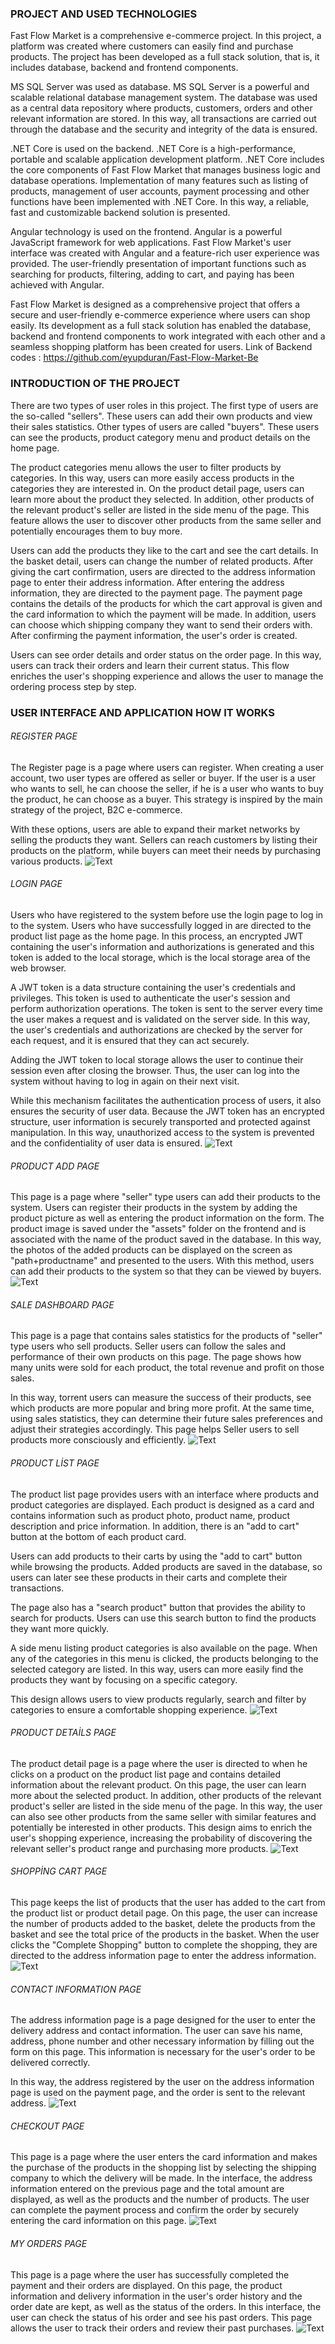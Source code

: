 ### PROJECT AND USED TECHNOLOGIES
Fast Flow Market is a comprehensive e-commerce project. In this project, a platform was created where customers can easily find and purchase products. The project has been developed as a full stack solution, that is, it includes database, backend and frontend components.

MS SQL Server was used as database. MS SQL Server is a powerful and scalable relational database management system. The database was used as a central data repository where products, customers, orders and other relevant information are stored. In this way, all transactions are carried out through the database and the security and integrity of the data is ensured.

.NET Core is used on the backend. .NET Core is a high-performance, portable and scalable application development platform. .NET Core includes the core components of Fast Flow Market that manages business logic and database operations. Implementation of many features such as listing of products, management of user accounts, payment processing and other functions have been implemented with .NET Core. In this way, a reliable, fast and customizable backend solution is presented.

Angular technology is used on the frontend. Angular is a powerful JavaScript framework for web applications. Fast Flow Market's user interface was created with Angular and a feature-rich user experience was provided. The user-friendly presentation of important functions such as searching for products, filtering, adding to cart, and paying has been achieved with Angular.

Fast Flow Market is designed as a comprehensive project that offers a secure and user-friendly e-commerce experience where users can shop easily. Its development as a full stack solution has enabled the database, backend and frontend components to work integrated with each other and a seamless shopping platform has been created for users.
Link of Backend codes : <https://github.com/eyupduran/Fast-Flow-Market-Be>

### INTRODUCTION OF THE PROJECT

There are two types of user roles in this project. The first type of users are the so-called "sellers". These users can add their own products and view their sales statistics. Other types of users are called "buyers". These users can see the products, product category menu and product details on the home page.

The product categories menu allows the user to filter products by categories. In this way, users can more easily access products in the categories they are interested in. On the product detail page, users can learn more about the product they selected. In addition, other products of the relevant product's seller are listed in the side menu of the page. This feature allows the user to discover other products from the same seller and potentially encourages them to buy more.

Users can add the products they like to the cart and see the cart details. In the basket detail, users can change the number of related products. After giving the cart confirmation, users are directed to the address information page to enter their address information. After entering the address information, they are directed to the payment page. The payment page contains the details of the products for which the cart approval is given and the card information to which the payment will be made. In addition, users can choose which shipping company they want to send their orders with. After confirming the payment information, the user's order is created.

Users can see order details and order status on the order page. In this way, users can track their orders and learn their current status. This flow enriches the user's shopping experience and allows the user to manage the ordering process step by step.

### USER INTERFACE AND APPLICATION HOW IT WORKS

###### REGISTER PAGE

The Register page is a page where users can register. When creating a user account, two user types are offered as seller or buyer. If the user is a user who wants to sell, he can choose the seller, if he is a user who wants to buy the product, he can choose as a buyer. This strategy is inspired by the main strategy of the project, B2C e-commerce.

With these options, users are able to expand their market networks by selling the products they want. Sellers can reach customers by listing their products on the platform, while buyers can meet their needs by purchasing various products.
![Text](./project-images/2.png)

###### LOGIN PAGE
Users who have registered to the system before use the login page to log in to the system. Users who have successfully logged in are directed to the product list page as the home page. In this process, an encrypted JWT containing the user's information and authorizations is generated and this token is added to the local storage, which is the local storage area of the web browser.

A JWT token is a data structure containing the user's credentials and privileges. This token is used to authenticate the user's session and perform authorization operations. The token is sent to the server every time the user makes a request and is validated on the server side. In this way, the user's credentials and authorizations are checked by the server for each request, and it is ensured that they can act securely.

Adding the JWT token to local storage allows the user to continue their session even after closing the browser. Thus, the user can log into the system without having to log in again on their next visit.

While this mechanism facilitates the authentication process of users, it also ensures the security of user data. Because the JWT token has an encrypted structure, user information is securely transported and protected against manipulation. In this way, unauthorized access to the system is prevented and the confidentiality of user data is ensured.
![Text](./project-images/1.png)



###### PRODUCT ADD PAGE
This page is a page where "seller" type users can add their products to the system. Users can register their products in the system by adding the product picture as well as entering the product information on the form. The product image is saved under the "assets" folder on the frontend and is associated with the name of the product saved in the database. In this way, the photos of the added products can be displayed on the screen as "path+productname" and presented to the users. With this method, users can add their products to the system so that they can be viewed by buyers.
![Text](./project-images/3.png)

###### SALE DASHBOARD PAGE
This page is a page that contains sales statistics for the products of "seller" type users who sell products. Seller users can follow the sales and performance of their own products on this page. The page shows how many units were sold for each product, the total revenue and profit on those sales.

In this way, torrent users can measure the success of their products, see which products are more popular and bring more profit. At the same time, using sales statistics, they can determine their future sales preferences and adjust their strategies accordingly. This page helps Seller users to sell products more consciously and efficiently.
![Text](./project-images/4.png)

###### PRODUCT LİST PAGE
The product list page provides users with an interface where products and product categories are displayed. Each product is designed as a card and contains information such as product photo, product name, product description and price information. In addition, there is an "add to cart" button at the bottom of each product card.

Users can add products to their carts by using the "add to cart" button while browsing the products. Added products are saved in the database, so users can later see these products in their carts and complete their transactions.

The page also has a "search product" button that provides the ability to search for products. Users can use this search button to find the products they want more quickly.

A side menu listing product categories is also available on the page. When any of the categories in this menu is clicked, the products belonging to the selected category are listed. In this way, users can more easily find the products they want by focusing on a specific category.

This design allows users to view products regularly, search and filter by categories to ensure a comfortable shopping experience.
![Text](./project-images/5.png)

###### PRODUCT DETAİLS PAGE
The product detail page is a page where the user is directed to when he clicks on a product on the product list page and contains detailed information about the relevant product. On this page, the user can learn more about the selected product. In addition, other products of the relevant product's seller are listed in the side menu of the page. In this way, the user can also see other products from the same seller with similar features and potentially be interested in other products. This design aims to enrich the user's shopping experience, increasing the probability of discovering the relevant seller's product range and purchasing more products.
![Text](./project-images/6.png)

###### SHOPPİNG CART PAGE
This page keeps the list of products that the user has added to the cart from the product list or product detail page. On this page, the user can increase the number of products added to the basket, delete the products from the basket and see the total price of the products in the basket. When the user clicks the "Complete Shopping" button to complete the shopping, they are directed to the address information page to enter the address information.
![Text](./project-images/7.png)

###### CONTACT INFORMATION PAGE
The address information page is a page designed for the user to enter the delivery address and contact information. The user can save his name, address, phone number and other necessary information by filling out the form on this page. This information is necessary for the user's order to be delivered correctly.

In this way, the address registered by the user on the address information page is used on the payment page, and the order is sent to the relevant address.
![Text](./project-images/8.png)

###### CHECKOUT PAGE
This page is a page where the user enters the card information and makes the purchase of the products in the shopping list by selecting the shipping company to which the delivery will be made. In the interface, the address information entered on the previous page and the total amount are displayed, as well as the products and the number of products. The user can complete the payment process and confirm the order by securely entering the card information on this page.
![Text](./project-images/9.png)

###### MY ORDERS PAGE
This page is a page where the user has successfully completed the payment and their orders are displayed. On this page, the product information and delivery information in the user's order history and the order date are kept, as well as the status of the orders. In this interface, the user can check the status of his order and see his past orders. This page allows the user to track their orders and review their past purchases.
![Text](./project-images/10.png)